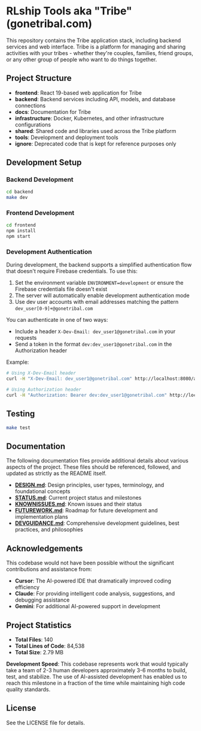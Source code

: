 # RLship Tools aka "Tribe" (gonetribal.com)

This repository contains the Tribe application stack, including backend services and web interface. Tribe is a platform for managing and sharing activities with your tribes - whether they're couples, families, friend groups, or any other group of people who want to do things together.

## Project Structure

- **frontend**: React 19-based web application for Tribe
- **backend**: Backend services including API, models, and database connections
- **docs**: Documentation for Tribe
- **infrastructure**: Docker, Kubernetes, and other infrastructure configurations
- **shared**: Shared code and libraries used across the Tribe platform
- **tools**: Development and deployment tools
- **ignore**: Deprecated code that is kept for reference purposes only

## Development Setup

### Backend Development

```bash
cd backend
make dev
```

### Frontend Development

```bash
cd frontend
npm install
npm start
```

### Development Authentication

During development, the backend supports a simplified authentication flow that doesn't require Firebase credentials. To use this:

1. Set the environment variable `ENVIRONMENT=development` or ensure the Firebase credentials file doesn't exist
2. The server will automatically enable development authentication mode
3. Use dev user accounts with email addresses matching the pattern `dev_user[0-9]+@gonetribal.com`

You can authenticate in one of two ways:
- Include a header `X-Dev-Email: dev_user1@gonetribal.com` in your requests
- Send a token in the format `dev:dev_user1@gonetribal.com` in the Authorization header

Example:
```bash
# Using X-Dev-Email header
curl -H "X-Dev-Email: dev_user1@gonetribal.com" http://localhost:8080/api/users/me

# Using Authorization header
curl -H "Authorization: Bearer dev:dev_user1@gonetribal.com" http://localhost:8080/api/users/me
```

## Testing

```bash
make test
```

## Documentation

The following documentation files provide additional details about various aspects of the project. These files should be referenced, followed, and updated as strictly as the README itself.

- [**DESIGN.md**](DESIGN.md): Design principles, user types, terminology, and foundational concepts
- [**STATUS.md**](STATUS.md): Current project status and milestones
- [**KNOWNISSUES.md**](KNOWNISSUES.md): Known issues and their status
- [**FUTUREWORK.md**](FUTUREWORK.md): Roadmap for future development and implementation plans
- [**DEVGUIDANCE.md**](DEVGUIDANCE.md): Comprehensive development guidelines, best practices, and philosophies

## Acknowledgements

This codebase would not have been possible without the significant contributions and assistance from:

- **Cursor**: The AI-powered IDE that dramatically improved coding efficiency
- **Claude**: For providing intelligent code analysis, suggestions, and debugging assistance
- **Gemini**: For additional AI-powered support in development

## Project Statistics

- **Total Files**: 140
- **Total Lines of Code**: 84,538
- **Total Size**: 2.79 MB

**Development Speed**: This codebase represents work that would typically take a team of 2-3 human developers approximately 3-6 months to build, test, and stabilize. The use of AI-assisted development has enabled us to reach this milestone in a fraction of the time while maintaining high code quality standards.

## License

See the LICENSE file for details.
